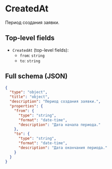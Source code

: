 # CreatedAt

Период создания заявки.

## Top-level fields
- `CreatedAt` (top-level fields):
  - `from`: `string`
  - `to`: `string`

## Full schema (JSON)
```json
{
  "type": "object",
  "title": "object",
  "description": "Период создания заявки.",
  "properties": {
    "from": {
      "type": "string",
      "format": "date-time",
      "description": "Дата начала периода."
    },
    "to": {
      "type": "string",
      "format": "date-time",
      "description": "Дата окончания периода."
    }
  }
}
```
